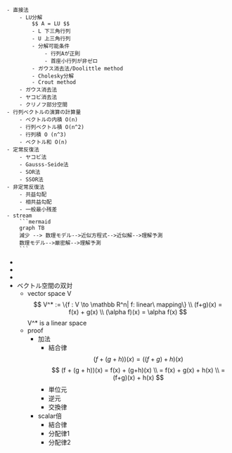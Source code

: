     - 直接法
        - LU分解
            $$ A = LU $$
            - L 下三角行列
            - U 上三角行列
            - 分解可能条件
                - 行列Aが正則
                - 首座小行列が非ゼロ
            - ガウス消去法/Doolittle method
            - Cholesky分解
            - Crout method
        - ガウス消去法
        - ヤコビ消去法
        - クリノフ部分空間
    - 行列ベクトルの演算の計算量
        - ベクトルの内積 O(n)
        - 行列ベクトル積 O(n^2)
        - 行列積 O (n^3)
        - ベクトル和 O(n)
    - 定常反復法
        - ヤコビ法
        - Gausss-Seide法
        - SOR法
        - SSOR法
    - 非定常反復法
        - 共益勾配
        - 相共益勾配
        - 一般最小残差
    - stream
        ```mermaid
        graph TB
        減少 --> 数理モデル-->近似方程式-->近似解-->理解予測
        数理モデル-->厳密解-->理解予測
        ```
- 
- 
- 
- ベクトル空間の双対
    - vector space V
    $$ V^* := \{f : V \to \mathbb R^n| f: linear\ mapping\} \\ (f+g)(x) = f(x) + g(x) \\ (\alpha f)(x) = \alpha f(x) $$
    V^* is a linear space
    - proof
        - 加法
            - 結合律
                $$ (f + (g + h))(x) = ((f + g) + h)(x) $$
                $$ (f + (g + h))(x) = f(x) + (g+h)(x) \\ = f(x) + g(x) + h(x) \\ = (f+g)(x) + h(x) $$
            - 単位元
            - 逆元
            - 交換律
        - scalar倍
            - 結合律
            - 分配律1
            - 分配律2